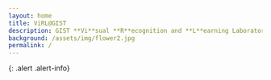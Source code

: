 ```yaml
---
layout: home
title: ViRL@GIST
description: GIST **Vi**sual **R**ecognition and **L**earning Laboratory
background: /assets/img/flower2.jpg
permalink: /
---
```


{: .alert .alert-info}
